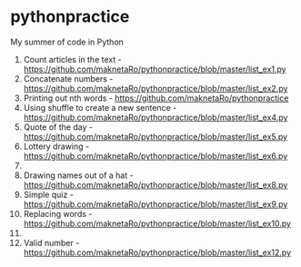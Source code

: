 # pythonpractice
My summer of code in Python 
1. Count articles in the text - https://github.com/maknetaRo/pythonpractice/blob/master/list_ex1.py
2. Concatenate numbers - https://github.com/maknetaRo/pythonpractice/blob/master/list_ex2.py
3. Printing out nth words - https://github.com/maknetaRo/pythonpractice
4. Using shuffle to create a new sentence - https://github.com/maknetaRo/pythonpractice/blob/master/list_ex4.py
5. Quote of the day - https://github.com/maknetaRo/pythonpractice/blob/master/list_ex5.py
6. Lottery drawing - https://github.com/maknetaRo/pythonpractice/blob/master/list_ex6.py
7. 
8. Drawing names out of a hat - https://github.com/maknetaRo/pythonpractice/blob/master/list_ex8.py
9. Simple quiz - https://github.com/maknetaRo/pythonpractice/blob/master/list_ex9.py
10. Replacing words - https://github.com/maknetaRo/pythonpractice/blob/master/list_ex10.py
11.
12. Valid number - https://github.com/maknetaRo/pythonpractice/blob/master/list_ex12.py
